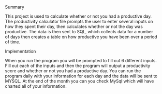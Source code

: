 Summary

This project is used to calculate whether or not you had a productive day. The productivity calculator file prompts the user to enter several inputs on how they spent their day, then calculates whether or not the day was productive. The data is then sent to SQL, which collects data for a number of days then creates a table on how productive you have been over a period of time.

Implementation

When you run the program you will be prompted to fill out 6 different inputs. Fill out each of the inputs and then the program will output a productivity score and whether or not you had a productive day. You can run the program daily with your information for each day and the data will be sent to MYSQL. At the end of the month you can you check MySql which will have charted all of your information.
